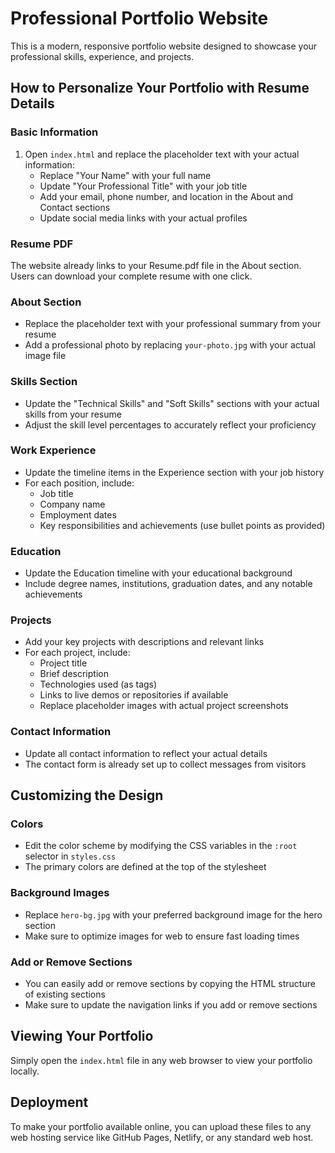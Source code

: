 # Professional Portfolio Website

This is a modern, responsive portfolio website designed to showcase your professional skills, experience, and projects.

## How to Personalize Your Portfolio with Resume Details

### Basic Information
1. Open `index.html` and replace the placeholder text with your actual information:
   - Replace "Your Name" with your full name
   - Update "Your Professional Title" with your job title
   - Add your email, phone number, and location in the About and Contact sections
   - Update social media links with your actual profiles

### Resume PDF
The website already links to your Resume.pdf file in the About section. Users can download your complete resume with one click.

### About Section
- Replace the placeholder text with your professional summary from your resume
- Add a professional photo by replacing `your-photo.jpg` with your actual image file

### Skills Section
- Update the "Technical Skills" and "Soft Skills" sections with your actual skills from your resume
- Adjust the skill level percentages to accurately reflect your proficiency

### Work Experience
- Update the timeline items in the Experience section with your job history
- For each position, include:
  - Job title
  - Company name
  - Employment dates
  - Key responsibilities and achievements (use bullet points as provided)

### Education
- Update the Education timeline with your educational background
- Include degree names, institutions, graduation dates, and any notable achievements

### Projects
- Add your key projects with descriptions and relevant links
- For each project, include:
  - Project title
  - Brief description
  - Technologies used (as tags)
  - Links to live demos or repositories if available
  - Replace placeholder images with actual project screenshots

### Contact Information
- Update all contact information to reflect your actual details
- The contact form is already set up to collect messages from visitors

## Customizing the Design

### Colors
- Edit the color scheme by modifying the CSS variables in the `:root` selector in `styles.css`
- The primary colors are defined at the top of the stylesheet

### Background Images
- Replace `hero-bg.jpg` with your preferred background image for the hero section
- Make sure to optimize images for web to ensure fast loading times

### Add or Remove Sections
- You can easily add or remove sections by copying the HTML structure of existing sections
- Make sure to update the navigation links if you add or remove sections

## Viewing Your Portfolio

Simply open the `index.html` file in any web browser to view your portfolio locally.

## Deployment

To make your portfolio available online, you can upload these files to any web hosting service like GitHub Pages, Netlify, or any standard web host.
